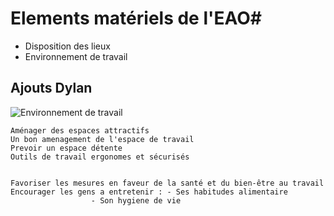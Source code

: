 # Elements matériels de l'EAO#

* Disposition des lieux
* Environnement de travail

## Ajouts Dylan 

![Environnement de travail](https://media.licdn.com/mpr/mpr/gcrc/dms/image/C4E12AQFzxlT4RnnCZQ/article-cover_image-shrink_720_1280/0?e=2125267200&v=beta&t=3PUgPMGGHzkt1vwx-xgaP6er7HfxNPkgUxnHW45a0iA)

    Aménager des espaces attractifs
	Un bon amenagement de l'espace de travail
	Prevoir un espace détente
 	Outils de travail ergonomes et sécurisés


    Favoriser les mesures en faveur de la santé et du bien-être au travail
	Encourager les gens a entretenir : - Ses habitudes alimentaire
					  - Son hygiene de vie 





